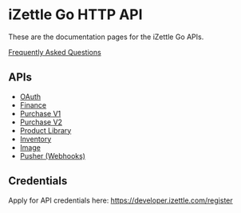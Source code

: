 # iZettle Go HTTP API

These are the documentation pages for the iZettle Go APIs.

 [Frequently Asked Questions](faq.adoc)

## APIs
 - [OAuth](authorization.adoc)
 - [Finance](finance.adoc)
 - [Purchase V1](purchase.adoc)
 - [Purchase V2](purchase_v2.adoc)
 - [Product Library](product-library.adoc)
 - [Inventory](inventory.adoc)
 - [Image](image.adoc)
 - [Pusher (Webhooks)](pusher.adoc)

## Credentials
Apply for API credentials here: https://developer.izettle.com/register

